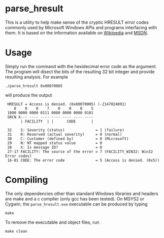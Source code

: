 # parse_hresult

This is a utility to help make sense of the cryptic HRESULT error codes commonly
used by Microsoft Windows APIs and programs interfacing with them. It is based
on the information available on
[Wikipedia](https://en.wikipedia.org/wiki/HRESULT) and
[MSDN](https://msdn.microsoft.com/en-us/library/cc231198.aspx).

# Usage

Simply run the command with the hexidecimal error code as the argument. The
program will disect the bits of the resulting 32 bit integer and provide
resulting analysis. For example

    ./parse_hresult 0x80070005

will produce the output

     HRESULT = Access is denied. (0x80070005) (-2147024891)
        8    0    0    7    0    0    0    5
     1000 0000 0000 0111 0000 0000 0000 0101
     SRCN X--- ---- ---- ---- ---- ---- ----
           | FACILITY  | |      CODE       |

     32    S: Severity (status)              = 1 (failure)
     31    R: Reserved (actual severity)     = 0 (normal)
     30    C: Customer (defined by)          = 0 (Microsoft)
     29    N: NT mapped status value         = 0
     28    X: Is message ID?                 = 0
     27-17 FACILITY: The source of the error = 7 (FACILITY_WIN32: Win32 Error codes)
     16-01 CODE: The error code              = 5 (Access is denied. (0x5))

# Compiling

The only dependencies other than standard Windows libraries and headers are make
and a c complier (only gcc has been tested). On MSYS2 or Cygwin, the
`parse_hresult.exe` executable can be produced by typing

    make

To remove the executable and object files, run

    make clean
